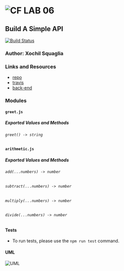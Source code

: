 ![CF](http://i.imgur.com/7v5ASc8.png) LAB 06 
==============================================

## Build A Simple API
[![Build Status](https://travis-ci.org/vladimirsan/cf-travis-deployment.svg?branch=master)](https://travis-ci.org/vladimirsan/cf-travis-deployment)

### Author: Xochil Squaglia

### Links and Resources
* [repo](https://github.com/vladimirsan/401n12-lab0)
* [travis](https://travis-ci.com/vladimirsan/401n12-lab0)
* [back-end](https://lab0-401n12.herokuapp.com/)

### Modules
#### `greet.js`
##### Exported Values and Methods

###### `greet() -> string`

#### `arithmetic.js`
##### Exported Values and Methods

###### `add(...numbers) -> number`
###### `subtract(...numbers) -> number`
###### `multiply(...numbers) -> number`
###### `divide(...numbers) -> number`


#### Tests
* To run tests, please use the `npm run test` command.

#### UML
![UML](uml.png)
